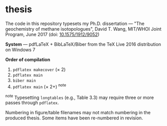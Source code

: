 # thesis
The code in this repository typesets my Ph.D. dissertation —
"The geochemistry of methane isotopologues", 
David T. Wang, MIT/WHOI Joint Program, June 2017 
(doi: [10.1575/1912/9052](http://dx.doi.org/10.1575/1912/9052))

**System** — pdfLaTeX + BibLaTeX/Biber from the TeX Live 2016 distribution on Windows 7

**Order of compilation**
1. `pdflatex makecover` (× 2)
3. `pdflatex main` 
4. `biber main`
5. `pdflatex main` (× 2+) <sup>note</sup>

<sup>note</sup> Typesetting `longtables` (e.g., Table 3.3) may require three or more passes through `pdflatex`.

Numbering in figure/table filenames may not match numbering in the produced thesis.  Some items have been re-numbered in revision.